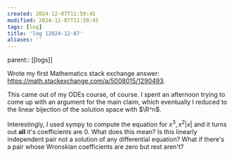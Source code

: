 ```yaml
---
created: 2024-12-07T11:59:45
modified: 2024-12-07T11:59:45
tags: [log]
title: 'log 12024-12-07'
aliases: '' 
---
```


parent:: [[logs]]


Wrote my first Mathematics stack exchange answer: https://math.stackexchange.com/a/5008015/1290493.

This came out of my ODEs course, of course. I spent an afternoon trying to come up with an argument for the main claim, which eventually I reduced to the linear bijection of the solution space with $\R^n$.

Interestingly, I used sympy to compute the equation for $x^3, x^2|x|$ and it turns out **all** it's coefficients are $0$. What does this mean? Is this linearly independent pair not a solution of any differential equation? What if there's a pair whose Wronskian coefficients are zero but rest aren't?


